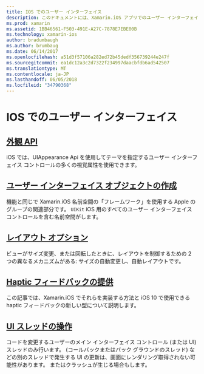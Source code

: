 ```yaml
---
title: IOS でのユーザー インターフェイス
description: このドキュメントには、Xamarin.iOS アプリでのユーザー インターフェイスを構築する方法について説明するガイドへのリンクがします。 リンクのガイドでは、ユーザー インターフェイス オブジェクト、レイアウト オプションの作成、外観 API について説明します。
ms.prod: xamarin
ms.assetid: 1BB46561-F503-491E-A27C-7878E7EBE00B
ms.technology: xamarin-ios
author: bradumbaugh
ms.author: brumbaug
ms.date: 06/14/2017
ms.openlocfilehash: a51d3f57106a282ed72b45dedf356739244e247f
ms.sourcegitcommit: ea1dc12a3c2d7322f234997daacbfdb6ad542507
ms.translationtype: MT
ms.contentlocale: ja-JP
ms.lasthandoff: 06/05/2018
ms.locfileid: "34790368"
---
```

# <a name="user-interfaces-in-ios"></a>IOS でのユーザー インターフェイス

## <a name="appearance-apiintroduction-to-the-appearance-apimd"></a>[外観 API](introduction-to-the-appearance-api.md)

iOS では、UIAppearance Api を使用してテーマを指定するユーザー インターフェイス コントロールの多くの視覚属性を使用できます。

## <a name="creating-user-interface-objectsiosuser-interfaceios-uicreating-ui-objectsmd"></a>[ユーザー インターフェイス オブジェクトの作成](~/ios/user-interface/ios-ui/creating-ui-objects.md)

機能と同じで Xamarin.iOS 名前空間の「フレームワーク」を使用する Apple のグループの関連部分です。 `UIKit` iOS 用のすべてのユーザー インターフェイス コントロールを含む名前空間がします。

## <a name="layout-optionsiosuser-interfaceios-uilayout-optionsmd"></a>[レイアウト オプション](~/ios/user-interface/ios-ui/layout-options.md)

ビューがサイズ変更、または回転したときに、レイアウトを制御するための 2 つの異なるメカニズムがある: サイズの自動変更し、自動レイアウトです。

## <a name="providing-haptic-feedbackiosuser-interfaceios-uihaptic-feedbackmd"></a>[Haptic フィードバックの提供](~/ios/user-interface/ios-ui/haptic-feedback.md)

この記事では、Xamarin.iOS でそれらを実装する方法と iOS 10 で使用できる haptic フィードバックの新しい型について説明します。

## <a name="working-with-the-ui-threadiosuser-interfaceios-uiui-threadmd"></a>[UI スレッドの操作](~/ios/user-interface/ios-ui/ui-thread.md)

コードを変更するユーザーのメイン インターフェイス コントロール (または UI) スレッドのみ行います。 (コールバックまたはバック グラウンドのスレッド) などの別のスレッドで発生する UI の更新は、画面にレンダリング取得されない可能性があります。 またはクラッシュが生じる場合もします。




